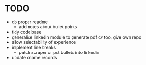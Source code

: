 # TODO
- do proper readme
    * add notes about bullet points
- tidy code base
- generalise linkedin module to generate pdf cv too, give own repo
- allow selectability of experience
- implement line breaks
    - patch scraper or put bullets into linkedin
- update cname records    